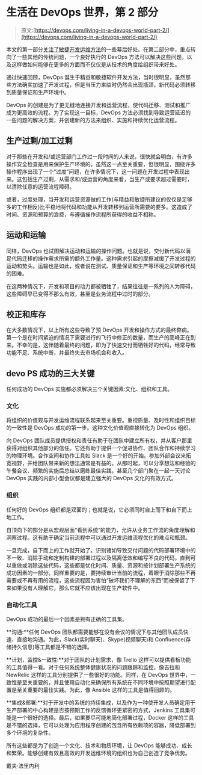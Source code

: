 # 生活在 DevOps 世界，第 2 部分

> 原文:[https://devops.com/living-in-a-devops-world-part-2/](https://devops.com/living-in-a-devops-world-part-2/)

本文的第一部分[关注了敏捷开发运维方法](https://devops.com/living-in-a-devops-world-part-1/)的一些幕后好处。在第二部分中，重点转向了一些其他的传统问题，一个良好执行的 DevOps 方法可以解决这些问题，以及这样做如何能够在更多的方面而不仅仅是从技术的角度给组织带来好处。

通过快速回顾，DevOps 诞生于精益和敏捷软件开发方法，当时很明显，虽然那些方法确实加速了开发过程，但是当压力来临时仍然会出现瓶颈，新代码必须转移到质量保证和生产环境中。

DevOps 的创建是为了更无缝地连接开发和运营流程，使代码迁移、测试和推广成为更高效的流程。为了实现这一目标，DevOps 方法必须找到导致运营延迟的一些问题的解决方案，并创建新的方法来组织、实施和持续优化运营流程。

## **生产过剩/加工过剩**

对于那些在开发和/或运营部门工作过一段时间的人来说，很快就会明白，有许多操作安全检查是用来保护生产环境的。虽然这一点至关重要，但很明显，围绕许多操作程序出现了一个“过度”问题，在许多情况下，这一问题在开发过程中表现出来。这包括生产过剩，从需求和/或运营的角度来看，当生产或要求超过需要时，以清除任意的运营流程障碍。

或者，过度处理，当开发和运营资源做的工作(与精益和敏捷所建议的仅仅是足够多的工作相反)比平稳地将代码和功能从开发转移到运营所需要的要多。这造成了时间、资源和预算的浪费，与遵循操作流程所获得的收益不相称。

## **运动和运输**

同样，DevOps 也试图解决运动和运输的操作问题。也就是说，交付新代码以满足代码迁移的操作需求所需的额外工作量。这种需求引起的摩擦减缓了开发过程的运动和势头。运输也是如此，或者说在测试、质量保证和生产等环境之间转移代码的困难。

在这两种情况下，开发和项目的动力都被牺牲了，结果往往是一系列的人为障碍，这些障碍早已变得不那么有效，甚至是业务流程中过时的部分。

## **校正和库存**

在大多数情况下，以上所有这些导致了预 DevOps 开发和操作方式的最终弊病。第一个是在时间紧迫的情况下需要进行的飞行中修正的数量，而生产的高峰正在到来。不幸的是，这伴随着最终的问题，即为了快速交付而牺牲好的代码，经常导致功能不足、系统中断，并最终失去市场机会和收入。

## **devo PS 成功的三大关键**

任何成功的 DevOps 实施都必须解决三个关键因素:文化、组织和工具。

### **文化**

将组织的价值观与开发运维流程联系起来至关重要。重视质量、及时性和组织目标的一致性是 DevOps 成功的第一步。这种文化价值观直接转化为 DevOps 组织。

向 DevOps 团队成员提供授权和责任有助于在团队中建立所有权，并从客户那里获得对组织其他部分的信任。它还有助于提供一个促进协作、团队合作和持续学习的物理环境。合作空间和协作工具如 Slack 是一个好的开始。参加外部会议来拓宽视野，并给团队带来新的想法通常是有益的。从那时起，可以分享想法和经验的午餐会议、频繁的实施后总结以磨练最佳实践，甚至几个部门聚在一起一天讨论 DevOps 实践的内部小型会议都是建立强大的 DevOps 文化的有效方式。

### **组织**

任何好的 DevOps 组织都是双面的；也就是说，它必须同时自上而下和自下而上地工作。

自顶向下的部分是从宏观层面“看到系统”的能力，允许从业务工作流的角度理解和洞察过程。这有助于确定当前流程中可以通过开发运维流程优化的难点和瓶颈。

一旦完成，自下而上的工作就开始了。识别诸如导致交付问题的代码部署环境中的不一致、消除手动和定制构建的部署过程以及隔离低效和编写不良的代码，直到可以重做或消除这些代码，这些都是优化时间、质量、资源和按计划部署生产系统的成功因素的一部分。同样重要的是，要持续审计当前的流程，着眼于消除那些不再需要或不再有用的流程，这些流程因为害怕“破坏我们不理解的东西”而被保留了下来如果没有人理解它，那么它就不应该出现在生产软件中。

### **自动化工具**

DevOps 成功的最后一个因素是拥有正确的工具集。

**沟通:**任何 DevOps 团队都需要能够在没有会议的情况下与其他团队成员快速、直接地沟通。为此，Slack(实时聊天)、Skype(视频聊天)和 Confluence(存储持久信息)等工具都是不错的选择。

**计划，监控&一致性:**对于团队的计划需求，像 Trello 这样可以提供看板功能的工具值得一看。对于任何系统整体健康状况的问题跟踪和监控，像吉拉和 NewRelic 这样的工具分别提供了一些很好的功能。同样，在 DevOps 世界中，一致性是至关重要的，并且使用自动化来确保所有系统在不同环境中按照期望进行配置是至关重要的最佳实践。为此，像 Ansible 这样的工具是值得回顾的。

**集成&部署:**对于开发中的系统的持续集成，以及作为一种使开发人员确定用于生产部署的中心构建是否按预期工作的反馈循环更紧密的方式，Jenkins 工具集可能是一个很好的选择。最后，如果要尽可能地简化部署过程，Docker 这样的工具是不错的选择，它可以处理为应用程序创建的包含所有依赖项的容器，降低部署到多个环境的复杂性。

所有这些都是为了创造一个文化、技术和物质环境，让 DevOps 能够成功、成长和繁荣。能够创建有效且高效的开发运维环境的组织也为自己创造了竞争优势。

戴夫·法里内利